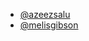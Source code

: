 - [@azeezsalu](https://github.com/azeezsalu/aosnote-projects)
- [@melisgibson](https://github.com/melisgibson/terraform_aws_ecs)